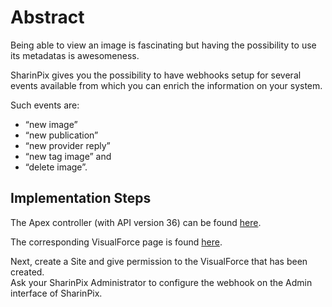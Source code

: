 # Abstract

Being able to view an image is fascinating but having the possibility to use its metadatas is awesomeness.

SharinPix gives you the possibility to have webhooks setup for several events available from which you can enrich the information on your system.

Such events are:
+ “new image”
+ “new publication”
+ “new provider reply”
+ “new tag image” and
+ “delete image”.

## Implementation Steps

The Apex controller (with API version 36) can be found [here](src/classes/SharinPixDemoWebhook.cls).

The corresponding VisualForce page is found [here](src/pages/SharinPixDemoWebhook.page).

Next, create a Site and give permission to the VisualForce that has been created.  
Ask your SharinPix Administrator to configure the webhook on the Admin interface of SharinPix.
